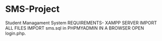# SMS-Project
Student Managament System
REQUIREMENTS- XAMPP SERVER
IMPORT ALL FILES
IMPORT sms.sql in PHPMYADMIN IN A BROWSER
OPEN login.php.
